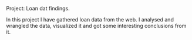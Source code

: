 Project: Loan dat findings.

In this project I have gathered loan data from the web. I analysed and wrangled the data, visualized it and got some interesting conclusions from it.
